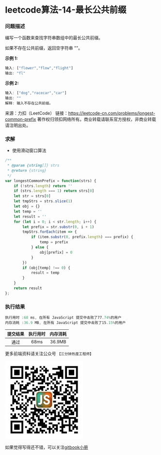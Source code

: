 # leetcode算法-14-最长公共前缀

### 问题描述

编写一个函数来查找字符串数组中的最长公共前缀。

如果不存在公共前缀，返回空字符串 ""。

**示例 1:**

```js
输入: ["flower","flow","flight"]
输出: "fl"
```

**示例 2:**

```js
输入: ["dog","racecar","car"]
输出: ""
解释: 输入不存在公共前缀。
```

来源：力扣（LeetCode）
链接：https://leetcode-cn.com/problems/longest-common-prefix
著作权归领扣网络所有。商业转载请联系官方授权，非商业转载请注明出处。

### 求解

- 使用滑动窗口算法

```js
/**
 * @param {string[]} strs
 * @return {string}
 */
var longestCommonPrefix = function(strs) {
    if (!strs.length) return ''
    if (strs.length === 1) return strs[0]
    let str = strs[0]
    let tmpStrs = strs.slice(1)
    let obj = {}
    let temp = ''
    let result = ''
    for (let i = 0; i < str.length; i++) {
        let prefix = str.substr(0, i + 1)
        tmpStrs.forEach(item => {
            if (item.substr(0, prefix.length) === prefix) {
                temp = prefix
            } else {
                obj[prefix] = 0
            }
        })
        if (obj[temp] !== 0) {
            result = temp
        }
    }
    return result
};
```

### 执行结果

```js
执行用时 :68 ms, 在所有 JavaScript 提交中击败了77.74%的用户
内存消耗 :36.9 MB, 在所有 JavaScript 提交中击败了15.15%的用户
```

| 提交结果 | 执行用时 | 内存消耗 |
|:------:|:------:|:-------:|
|   通过  | 68ms  |  36.9MB |

更多前端资料请关注公众号 `【三分钟热度工程师】`

![](../imgs/qrcode.jpg)

如果觉得写得还不错，可以关注[gitbook小册](https://halaproliu.github.io/gitbook/shellmd5/2596084d37a462e93b62f7c136e9eb0e.html)
